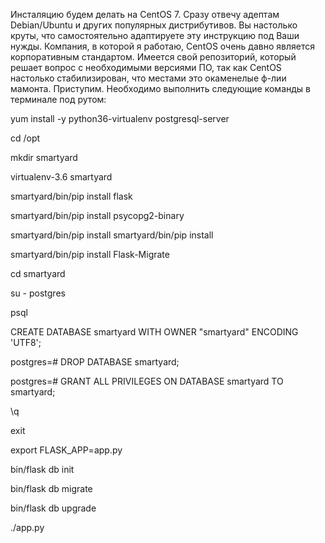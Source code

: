 Инсталяцию будем делать на CentOS 7. Сразу отвечу адептам Debian/Ubuntu и других популярных дистрибутивов. 
Вы настолько круты, что самостоятельно адаптируете эту инструкцию под Ваши нужды. 
Компания, в которой я работаю, CentOS очень давно является корпоративным стандартом. Имеется свой репозиторий, который решает вопрос
с необходимыми версиями ПО, так как CentOS настолько стабилизирован, что местами это окаменелые ф-лии мамонта.
Приступим. Необходимо выполнить следующие команды в терминале под рутом:

yum install -y python36-virtualenv postgresql-server

cd /opt

mkdir smartyard

virtualenv-3.6 smartyard

smartyard/bin/pip install flask

smartyard/bin/pip install psycopg2-binary

smartyard/bin/pip install smartyard/bin/pip install

smartyard/bin/pip install Flask-Migrate

cd smartyard

su - postgres

psql

CREATE DATABASE smartyard WITH OWNER "smartyard" ENCODING 'UTF8';

postgres=# DROP DATABASE smartyard;

postgres=# GRANT ALL PRIVILEGES ON DATABASE smartyard TO smartyard;

\q

exit

export FLASK_APP=app.py

bin/flask db init

bin/flask db migrate

bin/flask db upgrade

./app.py
